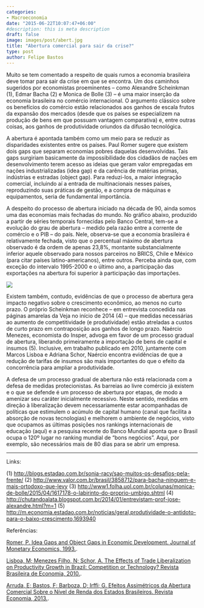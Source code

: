 ```yaml
---
categories:
- Macroeconomia
date: "2015-06-22T10:07:47+06:00"
#description: this is meta description
draft: false
image: images/post/abert.jpg
title: "Abertura comercial para sair da crise?"
type: post
author: Felipe Bastos
---
```


Muito se tem comentado a respeito de quais rumos a economia brasileira deve tomar para sair da crise em que se encontra. Um dos caminhos sugeridos por economistas proeminentes – como Alexandre Scheinkman (1), Edmar Bacha (2) e Monica de Bolle (3) – é uma maior inserção da economia brasileira no comércio internacional. O argumento clássico sobre os benefícios do comércio estão relacionados aos ganhos de escala frutos da expansão dos mercados (desde que os países se especializem na produção de bens em que possuam vantagem comparativa) e, entre outras coisas, aos ganhos de produtividade oriundos da difusão tecnológica.

A abertura é apontada também como um meio para se reduzir as disparidades existentes entre os países. Paul Romer sugere que existem dois gaps que separam economias pobres daquelas desenvolvidas. Tais gaps surgiriam basicamente da impossibilidade dos cidadãos de nações em desenvolvimento terem acesso as ideias que geram valor empregadas em nações industrializadas (idea gap) e da carência de matérias primas, indústrias e estradas (object gap). Para reduzi-los, a maior integração comercial, incluindo aí a entrada de multinacionais nesses países, reproduzindo suas práticas de gestão, e a compra de máquinas e equipamentos, seria de fundamental importância.

A despeito do processo de abertura iniciado na década de 90, ainda somos uma das economias mais fechadas do mundo. No gráfico abaixo, produzido a partir de séries temporais fornecidas pelo Banco Central, tem-se a evolução do grau de abertura – medido pela razão entre a corrente de comércio e o PIB – do país. Nele, observa-se que a economia brasileira é relativamente fechada, visto que o percentual máximo de abertura observado é da ordem de apenas 23,8%, montante substancialmente inferior aquele observado para nossos parceiros no BRICS, Chile e México (para citar países latino-americanos), entre outros. Perceba ainda que, com exceção do intervalo 1995-2000 e o último ano, a participação das exportações na abertura foi superior à participação das importações.

![](../../images/post/grafico1.jpg)

Existem também, contudo, evidências de que o processo de abertura gera impacto negativo sobre o crescimento econômico, ao menos no curto prazo. O próprio Scheinkman reconhece – em entrevista concedida nas páginas amarelas da Veja no início de 2014 (4) – que medidas necessárias ao aumento de competitividade (e produtividade) estão atreladas a custos de curto prazo em contraposição aos ganhos de longo prazo. Naércio Menezes, economista do Insper, advoga em favor de um processo gradual de abertura, liberando primeiramente a importação de bens de capital e insumos (5). Inclusive, em trabalho publicado em 2010, juntamente com Marcos Lisboa e Adriana Schor, Naércio encontra evidências de que a redução de tarifas de insumos são mais importantes do que o efeito da concorrência para ampliar a produtividade.

A defesa de um processo gradual de abertura não está relacionada com a defesa de medidas protecionistas. As barreias ao livre comércio já existem e o que se defende é um processo de abertura por etapas, de modo a amenizar seu caráter inicialmente recessivo. Neste sentido, medidas em direção à liberalização devem necessariamente estar acompanhadas de políticas que estimulem o acúmulo de capital humano (canal que facilita a absorção de novas tecnologias) e melhorem o ambiente de negócios, visto que ocupamos as últimas posições nos rankings internacionais de educação (aqui) e a pesquisa recente do Banco Mundial aponta que o Brasil ocupa o 120º lugar no ranking mundial de “bons negócios”. Aqui, por exemplo, são necessários mais de 80 dias para se abrir um empresa.


---

Links:

(1) http://blogs.estadao.com.br/sonia-racy/sao-muitos-os-desafios-pela-frente/
(2) http://www.valor.com.br/brasil/3858712/para-bacha-ninguem-e-mais-ortodoxo-que-levy
(3) http://www1.folha.uol.com.br/colunas/monica-de-bolle/2015/04/1617178-o-labirinto-do-proprio-umbigo.shtml
(4) http://chutandoalata.blogspot.com.br/2014/01/entrevistam-prof-jose-alexandre.html?m=1
(5) http://m.economia.estadao.com.br/noticias/geral,produtividade-o-antidoto-para-o-baixo-crescimento,1693940


Referências:

[Romer, P. Idea Gaps and Object Gaps in Economic Development. Journal of Monetary Economics, 1993.](https://econ171ucb.files.wordpress.com/2011/06/romer_ideasgap.pdf).

[Lisboa, M; Menezes Filho, N; Schor, A. The Effects of Trade Liberalization on Productivity Growth in Brazil: Competition or Technology? Revista Brasileira de Economia, 2010.](http://bibliotecadigital.fgv.br/ojs/index.php/rbe/article/view/1454/1815).

[Arruda, E; Bastos, F; Barboza, D; Irffi; G. Efeitos Assimétricos da Abertura Comercial Sobre o Nível de Renda dos Estados Brasileiros. Revista Economia, 2013.](http://www.anpec.org.br/revista/vol14/vol14n1p497_519.pdf).
